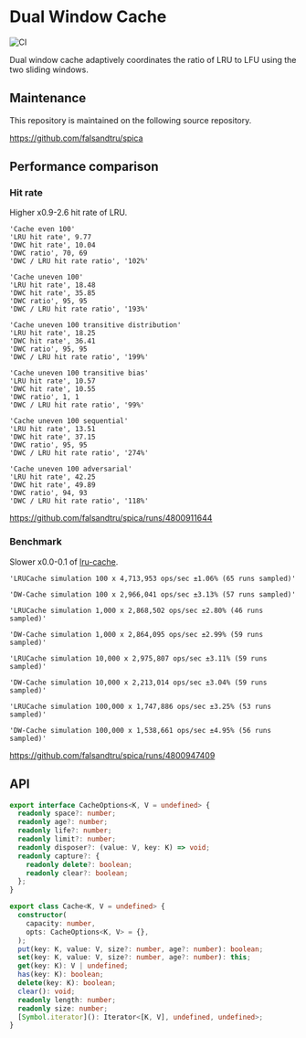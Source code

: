 # Dual Window Cache

![CI](https://github.com/falsandtru/dw-cache/workflows/CI/badge.svg)

Dual window cache adaptively coordinates the ratio of LRU to LFU using the two sliding windows.

## Maintenance

This repository is maintained on the following source repository.

https://github.com/falsandtru/spica

## Performance comparison

### Hit rate

Higher x0.9-2.6 hit rate of LRU.

```
'Cache even 100'
'LRU hit rate', 9.77
'DWC hit rate', 10.04
'DWC ratio', 70, 69
'DWC / LRU hit rate ratio', '102%'

'Cache uneven 100'
'LRU hit rate', 18.48
'DWC hit rate', 35.85
'DWC ratio', 95, 95
'DWC / LRU hit rate ratio', '193%'

'Cache uneven 100 transitive distribution'
'LRU hit rate', 18.25
'DWC hit rate', 36.41
'DWC ratio', 95, 95
'DWC / LRU hit rate ratio', '199%'

'Cache uneven 100 transitive bias'
'LRU hit rate', 10.57
'DWC hit rate', 10.55
'DWC ratio', 1, 1
'DWC / LRU hit rate ratio', '99%'

'Cache uneven 100 sequential'
'LRU hit rate', 13.51
'DWC hit rate', 37.15
'DWC ratio', 95, 95
'DWC / LRU hit rate ratio', '274%'

'Cache uneven 100 adversarial'
'LRU hit rate', 42.25
'DWC hit rate', 49.89
'DWC ratio', 94, 93
'DWC / LRU hit rate ratio', '118%'
```

https://github.com/falsandtru/spica/runs/4800911644

### Benchmark

Slower x0.0-0.1 of [lru-cache](https://www.npmjs.com/package/lru-cache).

```
'LRUCache simulation 100 x 4,713,953 ops/sec ±1.06% (65 runs sampled)'

'DW-Cache simulation 100 x 2,966,041 ops/sec ±3.13% (57 runs sampled)'

'LRUCache simulation 1,000 x 2,868,502 ops/sec ±2.80% (46 runs sampled)'

'DW-Cache simulation 1,000 x 2,864,095 ops/sec ±2.99% (59 runs sampled)'

'LRUCache simulation 10,000 x 2,975,807 ops/sec ±3.11% (59 runs sampled)'

'DW-Cache simulation 10,000 x 2,213,014 ops/sec ±3.04% (59 runs sampled)'

'LRUCache simulation 100,000 x 1,747,886 ops/sec ±3.25% (53 runs sampled)'

'DW-Cache simulation 100,000 x 1,538,661 ops/sec ±4.95% (56 runs sampled)'
```

https://github.com/falsandtru/spica/runs/4800947409

## API

```ts
export interface CacheOptions<K, V = undefined> {
  readonly space?: number;
  readonly age?: number;
  readonly life?: number;
  readonly limit?: number;
  readonly disposer?: (value: V, key: K) => void;
  readonly capture?: {
    readonly delete?: boolean;
    readonly clear?: boolean;
  };
}

export class Cache<K, V = undefined> {
  constructor(
    capacity: number,
    opts: CacheOptions<K, V> = {},
  );
  put(key: K, value: V, size?: number, age?: number): boolean;
  set(key: K, value: V, size?: number, age?: number): this;
  get(key: K): V | undefined;
  has(key: K): boolean;
  delete(key: K): boolean;
  clear(): void;
  readonly length: number;
  readonly size: number;
  [Symbol.iterator](): Iterator<[K, V], undefined, undefined>;
}
```
